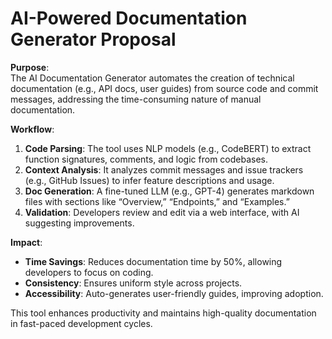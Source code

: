 # AI-Powered Documentation Generator Proposal

**Purpose**:  
The AI Documentation Generator automates the creation of technical documentation (e.g., API docs, user guides) from source code and commit messages, addressing the time-consuming nature of manual documentation.

**Workflow**:  
1. **Code Parsing**: The tool uses NLP models (e.g., CodeBERT) to extract function signatures, comments, and logic from codebases.  
2. **Context Analysis**: It analyzes commit messages and issue trackers (e.g., GitHub Issues) to infer feature descriptions and usage.  
3. **Doc Generation**: A fine-tuned LLM (e.g., GPT-4) generates markdown files with sections like “Overview,” “Endpoints,” and “Examples.”  
4. **Validation**: Developers review and edit via a web interface, with AI suggesting improvements.  

**Impact**:  
- **Time Savings**: Reduces documentation time by 50%, allowing developers to focus on coding.  
- **Consistency**: Ensures uniform style across projects.  
- **Accessibility**: Auto-generates user-friendly guides, improving adoption.  

This tool enhances productivity and maintains high-quality documentation in fast-paced development cycles.